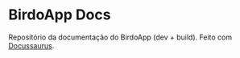 # BirdoApp Docs

Repositório da documentação do BirdoApp (dev + build). Feito com [Docussaurus](https://docusaurus.io/).
